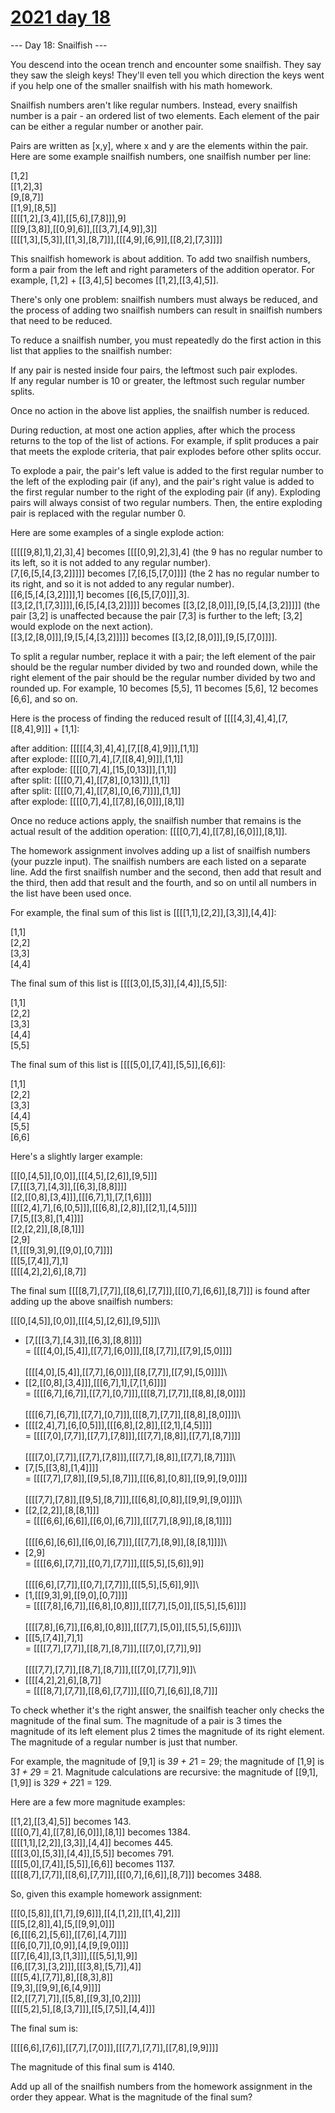 # [2021 day 18](https://adventofcode.com/2021/day/18)

--- Day 18: Snailfish ---

You descend into the ocean trench and encounter some snailfish. They say they saw the sleigh keys! They'll even tell you which direction the keys went if you help one of the smaller snailfish with his math homework.

Snailfish numbers aren't like regular numbers. Instead, every snailfish number is a pair - an ordered list of two elements. Each element of the pair can be either a regular number or another pair.

Pairs are written as [x,y], where x and y are the elements within the pair. Here are some example snailfish numbers, one snailfish number per line:

[1,2]\
[[1,2],3]\
[9,[8,7]]\
[[1,9],[8,5]]\
[[[[1,2],[3,4]],[[5,6],[7,8]]],9]\
[[[9,[3,8]],[[0,9],6]],[[[3,7],[4,9]],3]]\
[[[[1,3],[5,3]],[[1,3],[8,7]]],[[[4,9],[6,9]],[[8,2],[7,3]]]]

This snailfish homework is about addition. To add two snailfish numbers, form a pair from the left and right parameters of the addition operator. For example, [1,2] + [[3,4],5] becomes [[1,2],[[3,4],5]].

There's only one problem: snailfish numbers must always be reduced, and the process of adding two snailfish numbers can result in snailfish numbers that need to be reduced.

To reduce a snailfish number, you must repeatedly do the first action in this list that applies to the snailfish number:

If any pair is nested inside four pairs, the leftmost such pair explodes.\
If any regular number is 10 or greater, the leftmost such regular number splits.

Once no action in the above list applies, the snailfish number is reduced.

During reduction, at most one action applies, after which the process returns to the top of the list of actions. For example, if split produces a pair that meets the explode criteria, that pair explodes before other splits occur.

To explode a pair, the pair's left value is added to the first regular number to the left of the exploding pair (if any), and the pair's right value is added to the first regular number to the right of the exploding pair (if any). Exploding pairs will always consist of two regular numbers. Then, the entire exploding pair is replaced with the regular number 0.

Here are some examples of a single explode action:

[[[[[9,8],1],2],3],4] becomes [[[[0,9],2],3],4] (the 9 has no regular number to its left, so it is not added to any regular number).\
[7,[6,[5,[4,[3,2]]]]] becomes [7,[6,[5,[7,0]]]] (the 2 has no regular number to its right, and so it is not added to any regular number).\
[[6,[5,[4,[3,2]]]],1] becomes [[6,[5,[7,0]]],3].\
[[3,[2,[1,[7,3]]]],[6,[5,[4,[3,2]]]]] becomes [[3,[2,[8,0]]],[9,[5,[4,[3,2]]]]] (the pair [3,2] is unaffected because the pair [7,3] is further to the left; [3,2] would explode on the next action).\
[[3,[2,[8,0]]],[9,[5,[4,[3,2]]]]] becomes [[3,[2,[8,0]]],[9,[5,[7,0]]]].

To split a regular number, replace it with a pair; the left element of the pair should be the regular number divided by two and rounded down, while the right element of the pair should be the regular number divided by two and rounded up. For example, 10 becomes [5,5], 11 becomes [5,6], 12 becomes [6,6], and so on.

Here is the process of finding the reduced result of [[[[4,3],4],4],[7,[[8,4],9]]] + [1,1]:

after addition: [[[[[4,3],4],4],[7,[[8,4],9]]],[1,1]]\
after explode:  [[[[0,7],4],[7,[[8,4],9]]],[1,1]]\
after explode:  [[[[0,7],4],[15,[0,13]]],[1,1]]\
after split:    [[[[0,7],4],[[7,8],[0,13]]],[1,1]]\
after split:    [[[[0,7],4],[[7,8],[0,[6,7]]]],[1,1]]\
after explode:  [[[[0,7],4],[[7,8],[6,0]]],[8,1]]

Once no reduce actions apply, the snailfish number that remains is the actual result of the addition operation: [[[[0,7],4],[[7,8],[6,0]]],[8,1]].

The homework assignment involves adding up a list of snailfish numbers (your puzzle input). The snailfish numbers are each listed on a separate line. Add the first snailfish number and the second, then add that result and the third, then add that result and the fourth, and so on until all numbers in the list have been used once.

For example, the final sum of this list is [[[[1,1],[2,2]],[3,3]],[4,4]]:

[1,1]\
[2,2]\
[3,3]\
[4,4]

The final sum of this list is [[[[3,0],[5,3]],[4,4]],[5,5]]:

[1,1]\
[2,2]\
[3,3]\
[4,4]\
[5,5]

The final sum of this list is [[[[5,0],[7,4]],[5,5]],[6,6]]:

[1,1]\
[2,2]\
[3,3]\
[4,4]\
[5,5]\
[6,6]

Here's a slightly larger example:

[[[0,[4,5]],[0,0]],[[[4,5],[2,6]],[9,5]]]\
[7,[[[3,7],[4,3]],[[6,3],[8,8]]]]\
[[2,[[0,8],[3,4]]],[[[6,7],1],[7,[1,6]]]]\
[[[[2,4],7],[6,[0,5]]],[[[6,8],[2,8]],[[2,1],[4,5]]]]\
[7,[5,[[3,8],[1,4]]]]\
[[2,[2,2]],[8,[8,1]]]\
[2,9]\
[1,[[[9,3],9],[[9,0],[0,7]]]]\
[[[5,[7,4]],7],1]\
[[[[4,2],2],6],[8,7]]

The final sum [[[[8,7],[7,7]],[[8,6],[7,7]]],[[[0,7],[6,6]],[8,7]]] is found after adding up the above snailfish numbers:

[[[0,[4,5]],[0,0]],[[[4,5],[2,6]],[9,5]]]\
+ [7,[[[3,7],[4,3]],[[6,3],[8,8]]]]\
= [[[[4,0],[5,4]],[[7,7],[6,0]]],[[8,[7,7]],[[7,9],[5,0]]]]\
\
  [[[[4,0],[5,4]],[[7,7],[6,0]]],[[8,[7,7]],[[7,9],[5,0]]]]\
+ [[2,[[0,8],[3,4]]],[[[6,7],1],[7,[1,6]]]]\
= [[[[6,7],[6,7]],[[7,7],[0,7]]],[[[8,7],[7,7]],[[8,8],[8,0]]]]\
\
  [[[[6,7],[6,7]],[[7,7],[0,7]]],[[[8,7],[7,7]],[[8,8],[8,0]]]]\
+ [[[[2,4],7],[6,[0,5]]],[[[6,8],[2,8]],[[2,1],[4,5]]]]\
= [[[[7,0],[7,7]],[[7,7],[7,8]]],[[[7,7],[8,8]],[[7,7],[8,7]]]]\
\
  [[[[7,0],[7,7]],[[7,7],[7,8]]],[[[7,7],[8,8]],[[7,7],[8,7]]]]\
+ [7,[5,[[3,8],[1,4]]]]\
= [[[[7,7],[7,8]],[[9,5],[8,7]]],[[[6,8],[0,8]],[[9,9],[9,0]]]]\
\
  [[[[7,7],[7,8]],[[9,5],[8,7]]],[[[6,8],[0,8]],[[9,9],[9,0]]]]\
+ [[2,[2,2]],[8,[8,1]]]\
= [[[[6,6],[6,6]],[[6,0],[6,7]]],[[[7,7],[8,9]],[8,[8,1]]]]\
\
  [[[[6,6],[6,6]],[[6,0],[6,7]]],[[[7,7],[8,9]],[8,[8,1]]]]\
+ [2,9]\
= [[[[6,6],[7,7]],[[0,7],[7,7]]],[[[5,5],[5,6]],9]]\
\
  [[[[6,6],[7,7]],[[0,7],[7,7]]],[[[5,5],[5,6]],9]]\
+ [1,[[[9,3],9],[[9,0],[0,7]]]]\
= [[[[7,8],[6,7]],[[6,8],[0,8]]],[[[7,7],[5,0]],[[5,5],[5,6]]]]\
\
  [[[[7,8],[6,7]],[[6,8],[0,8]]],[[[7,7],[5,0]],[[5,5],[5,6]]]]\
+ [[[5,[7,4]],7],1]\
= [[[[7,7],[7,7]],[[8,7],[8,7]]],[[[7,0],[7,7]],9]]\
\
  [[[[7,7],[7,7]],[[8,7],[8,7]]],[[[7,0],[7,7]],9]]\
+ [[[[4,2],2],6],[8,7]]\
= [[[[8,7],[7,7]],[[8,6],[7,7]]],[[[0,7],[6,6]],[8,7]]]

To check whether it's the right answer, the snailfish teacher only checks the magnitude of the final sum. The magnitude of a pair is 3 times the magnitude of its left element plus 2 times the magnitude of its right element. The magnitude of a regular number is just that number.

For example, the magnitude of [9,1] is 3*9 + 2*1 = 29; the magnitude of [1,9] is 3*1 + 2*9 = 21. Magnitude calculations are recursive: the magnitude of [[9,1],[1,9]] is 3*29 + 2*21 = 129.

Here are a few more magnitude examples:

[[1,2],[[3,4],5]] becomes 143.\
[[[[0,7],4],[[7,8],[6,0]]],[8,1]] becomes 1384.\
[[[[1,1],[2,2]],[3,3]],[4,4]] becomes 445.\
[[[[3,0],[5,3]],[4,4]],[5,5]] becomes 791.\
[[[[5,0],[7,4]],[5,5]],[6,6]] becomes 1137.\
[[[[8,7],[7,7]],[[8,6],[7,7]]],[[[0,7],[6,6]],[8,7]]] becomes 3488.

So, given this example homework assignment:

[[[0,[5,8]],[[1,7],[9,6]]],[[4,[1,2]],[[1,4],2]]]\
[[[5,[2,8]],4],[5,[[9,9],0]]]\
[6,[[[6,2],[5,6]],[[7,6],[4,7]]]]\
[[[6,[0,7]],[0,9]],[4,[9,[9,0]]]]\
[[[7,[6,4]],[3,[1,3]]],[[[5,5],1],9]]\
[[6,[[7,3],[3,2]]],[[[3,8],[5,7]],4]]\
[[[[5,4],[7,7]],8],[[8,3],8]]\
[[9,3],[[9,9],[6,[4,9]]]]\
[[2,[[7,7],7]],[[5,8],[[9,3],[0,2]]]]\
[[[[5,2],5],[8,[3,7]]],[[5,[7,5]],[4,4]]]

The final sum is:

[[[[6,6],[7,6]],[[7,7],[7,0]]],[[[7,7],[7,7]],[[7,8],[9,9]]]]

The magnitude of this final sum is 4140.

Add up all of the snailfish numbers from the homework assignment in the order they appear. What is the magnitude of the final sum?